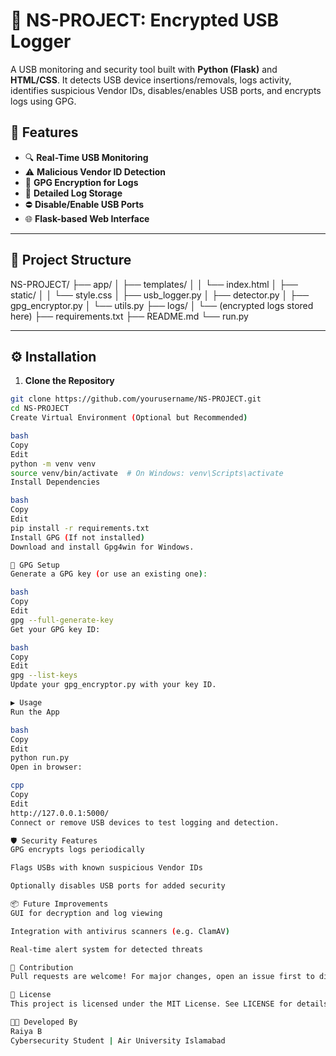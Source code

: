 # 🔐 NS-PROJECT: Encrypted USB Logger

A USB monitoring and security tool built with **Python (Flask)** and **HTML/CSS**. It detects USB device insertions/removals, logs activity, identifies suspicious Vendor IDs, disables/enables USB ports, and encrypts logs using GPG.

## 🚀 Features

- 🔍 **Real-Time USB Monitoring**
- ⚠️ **Malicious Vendor ID Detection**
- 🔐 **GPG Encryption for Logs**
- 📁 **Detailed Log Storage**
- ⛔ **Disable/Enable USB Ports**
- 🌐 **Flask-based Web Interface**

---

## 📁 Project Structure

NS-PROJECT/
├── app/
│ ├── templates/
│ │ └── index.html
│ ├── static/
│ │ └── style.css
│ ├── usb_logger.py
│ ├── detector.py
│ ├── gpg_encryptor.py
│ └── utils.py
├── logs/
│ └── (encrypted logs stored here)
├── requirements.txt
├── README.md
└── run.py

---

## ⚙️ Installation

1. **Clone the Repository**

```bash
git clone https://github.com/yourusername/NS-PROJECT.git
cd NS-PROJECT
Create Virtual Environment (Optional but Recommended)

bash
Copy
Edit
python -m venv venv
source venv/bin/activate  # On Windows: venv\Scripts\activate
Install Dependencies

bash
Copy
Edit
pip install -r requirements.txt
Install GPG (If not installed)
Download and install Gpg4win for Windows.

🔐 GPG Setup
Generate a GPG key (or use an existing one):

bash
Copy
Edit
gpg --full-generate-key
Get your GPG key ID:

bash
Copy
Edit
gpg --list-keys
Update your gpg_encryptor.py with your key ID.

▶️ Usage
Run the App

bash
Copy
Edit
python run.py
Open in browser:

cpp
Copy
Edit
http://127.0.0.1:5000/
Connect or remove USB devices to test logging and detection.

🛡️ Security Features
GPG encrypts logs periodically

Flags USBs with known suspicious Vendor IDs

Optionally disables USB ports for added security

📦 Future Improvements
GUI for decryption and log viewing

Integration with antivirus scanners (e.g. ClamAV)

Real-time alert system for detected threats

🤝 Contribution
Pull requests are welcome! For major changes, open an issue first to discuss what you’d like to change.

📄 License
This project is licensed under the MIT License. See LICENSE for details.

👩‍💻 Developed By
Raiya B
Cybersecurity Student | Air University Islamabad
